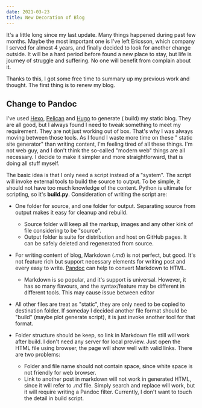 ```yaml
---
date: 2021-03-23
title: New Decoration of Blog
---
```


It's a little long since my last update. Many things happened during past few months. Maybe the most important one is I've left Ericsson, which company I served for almost 4 years, and finally decided to look for another change outside. It will be a hard period before found a new place to stay, but life is journey of struggle and suffering. No one will benefit from complain about it.

Thanks to this, I got some free time to summary up my previous work and thought. The first thing is to renew my blog.

## Change to Pandoc

I've used [Hexo](https://hexo.io/), [Pelican](https://blog.getpelican.com/) and [Hugo](https://gohugo.io/) to generate ( build) my static blog. They are all good, but I always found I need to tweak something to meet my requirement. They are not just working out of box. That's why I was always moving between those tools. As I found I waste more time on these " static site generator" than writing content, I'm feeling tired of all these things. I'm not web guy, and I don't think the so-called "modern web" things are all necessary. I decide to make it simpler and more straightforward, that is doing all stuff myself.

The basic idea is that I only need a script instead of a "system". The script will invoke external tools to build the source to output. To be simple, it should not have too much knowledge of the content. Python is ultimate for scripting, so it's **build.py**. Consideration of writing the script are:

- One folder for source, and one folder for output. Separating source from output makes it easy for cleanup and rebuild.
  - Source folder will keep all the markup, images and any other kink of file considering to be "source".
  - Output folder is suite for distribution and host on GitHub pages. It can be safely deleted and regenerated from source.

- For writing content of blog, Markdown (*.md*) is not perfect, but good. It's not feature rich but support necessary elements for writing post and every easy to write. [Pandoc](https://pandoc.org/) can help to convert Markdown to HTML.
  - Markdown is so popular, and it's support is universal. However, it has so many flavours, and the syntax/feature may be different in different tools. This may cause issue between editor

- All other files are treat as "static", they are only need to be copied to destination folder. If someday I decided another file format should be "build" (maybe plot generate script), it is just invoke another tool for that format.

- Folder structure should be keep, so link in Markdown file still will work after build. I don't need any server for local preview. Just open the HTML file using browser, the page will show well with valid links. There are two problems:
  - Folder and file name should not contain space, since white space is not friendly for web browser.
  - Link to another post in markdown will not work in generated HTML, since it will refer to *.md* file. Simply search and replace will work, but it will require writing a Pandoc filter. Currently, I don't want to touch the detail in build script.
